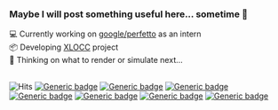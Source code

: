 ### Maybe I will post something useful here... sometime 🙈

💻 Currently working on [google/perfetto](https://github.com/google/perfetto) as an intern<br>
📦 Developing [XLOCC](https://github.com/AndrewB330/XLOCC) project <br>
💭 Thinking on what to render or simulate next...<br>
<br>
<!--[![Generic badge](https://img.shields.io/badge/Username-AndrewB330-Brightgreen.svg)](https://github.com/AndrewB330/)-->
![Hits](https://hits.seeyoufarm.com/api/count/incr/badge.svg?url=github.com/AndrewB330&title=Views)
[![Generic badge](https://img.shields.io/badge/C++-Brightgreen.svg)](https://github.com/AndrewB330/)
[![Generic badge](https://img.shields.io/badge/Python-Brightgreen.svg)](https://github.com/AndrewB330/)
[![Generic badge](https://img.shields.io/badge/Javascript-Green.svg)](https://github.com/AndrewB330/)
[![Generic badge](https://img.shields.io/badge/C-Green.svg)](https://github.com/AndrewB330/)
[![Generic badge](https://img.shields.io/badge/Java-ffd700.svg)](https://github.com/AndrewB330/)
[![Generic badge](https://img.shields.io/badge/C%23-Orange.svg)](https://github.com/AndrewB330/)
[![Generic badge](https://img.shields.io/badge/Go-Orange.svg)](https://github.com/AndrewB330/)
